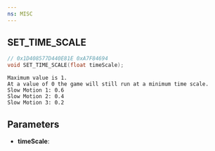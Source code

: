 ```yaml
---
ns: MISC
---
```

## SET_TIME_SCALE

```c
// 0x1D408577D440E81E 0xA7F84694
void SET_TIME_SCALE(float timeScale);
```

```
Maximum value is 1.  
At a value of 0 the game will still run at a minimum time scale.  
Slow Motion 1: 0.6  
Slow Motion 2: 0.4  
Slow Motion 3: 0.2  
```

## Parameters
* **timeScale**: 

